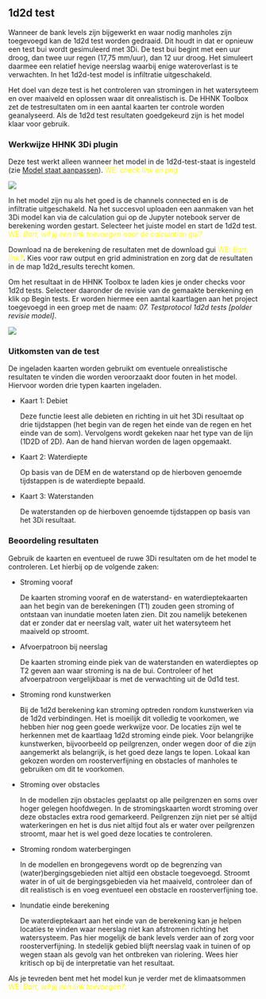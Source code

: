 ## **1d2d test**
Wanneer de bank levels zijn bijgewerkt en waar nodig manholes zijn toegevoegd kan de 1d2d test worden gedraaid. Dit houdt in dat er opnieuw een test bui wordt gesimuleerd met 3Di.  De test bui begint met een uur droog, dan twee uur regen (17,75 mm/uur), dan 12 uur droog. Het simuleert daarmee een relatief hevige neerslag waarbij enige wateroverlast is te verwachten. In het 1d2d-test model is infiltratie uitgeschakeld.

Het doel van deze test is het controleren van stromingen in het watersyteem en over maaiveld en oplossen waar dit onrealistisch is. De HHNK Toolbox zet de testresultaten om in een aantal kaarten ter controle worden geanalyseerd. 
Als de 1d2d test resultaten goedgekeurd zijn is het model klaar voor gebruik.


### **Werkwijze HHNK 3Di plugin**
Deze test werkt alleen wanneer het model in de 1d2d-test-staat is ingesteld (zie [Model staat aanpassen](#modelstaat-aanpassen)). <span style="color:yellow"> WE: *check link en png*</span> 

![](../images/documentation/1d2d_toets_bui.png)

In het model zijn nu als het goed is de channels connected en is de infiltratie uitgeschakeld. Na het succesvol uploaden een aanmaken van het 3Di model kan via de calculation gui op de Jupyter notebook server de berekening worden gestart. Selecteer het juiste model en start de 1d2d test. <span style="color:yellow"> WE: *Bart, wil jij een link toevoegen naar de calculation gui?*</span> 

Download na de berekening de resultaten met de download gui <span style="color:yellow"> WE: *Bart, link?*</span>. Kies voor raw output en grid administration en zorg dat de resultaten in de map 1d2d_results terecht komen. 
 
Om het resultaat in de HHNK Toolbox te laden kies je onder checks voor 1d2d tests. Selecteer daaronder de revisie van de gemaakte berekening en klik op Begin tests. Er worden hiermee een aantal kaartlagen aan het project toegevoegd in een groep met de naam: *07. Testprotocol 1d2d tests [polder revisie model]*. 

![](../images/1d2d-test-resultaat.PNG)

### **Uitkomsten van de test**
De ingeladen kaarten  worden gebruikt om eventuele onrealistische resultaten te vinden die worden veroorzaakt door fouten in het model. Hiervoor worden drie typen kaarten ingeladen. 

* Kaart 1: Debiet

  Deze functie leest alle debieten en richting in uit het 3Di resultaat op drie tijdstappen (het begin van de regen het einde van de regen en het einde van de som). Vervolgens wordt gekeken naar het type van de lijn (1D2D of 2D). Aan de hand hiervan worden de lagen opgemaakt.

* Kaart 2: Waterdiepte

  Op basis van de DEM en de waterstand op de hierboven genoemde tijdstappen is de waterdiepte bepaald.  
  
* Kaart 3: Waterstanden 

  De waterstanden op de hierboven genoemde tijdstappen op basis van het 3Di resultaat. 

### **Beoordeling resultaten**
Gebruik de kaarten en eventueel de ruwe 3Di resultaten om de het model te controleren. Let hierbij op de volgende zaken:

* Stroming vooraf

  De kaarten stroming vooraf en de waterstand- en waterdieptekaarten aan het begin van de berekeningen (T1) zouden geen stroming of ontstaan van inundatie moeten laten zien. Dit zou namelijk betekenen dat er zonder dat er neerslag valt, water uit het watersyteem het maaiveld op stroomt.

* Afvoerpatroon bij neerslag

  De kaarten stroming einde piek van de waterstanden en waterdieptes op T2 geven aan waar stroming is na de bui. Controleer of het afvoerpatroon vergelijkbaar is met de verwachting uit de 0d1d test. 
  

* Stroming rond kunstwerken

  Bij de 1d2d berekening kan stroming optreden rondom kunstwerken via de 1d2d verbindingen. Het is moeilijk dit volledig te voorkomen, we hebben hier nog geen goede werkwijze voor. De locaties zijn wel te herkennen met de kaartlaag 1d2d stroming einde piek. Voor belangrijke kunstwerken, bijvoorbeeld op peilgrenzen, onder wegen door of die zijn aangemerkt als belangrijk, is het goed deze langs te lopen. Lokaal kan gekozen worden om roosterverfijning en obstacles of manholes te gebruiken om dit te voorkomen.


* Stroming over obstacles

  In de modellen zijn obstacles geplaatst op alle peilgrenzen en soms over hoger gelegen hoofdwegen. In de stromingskaarten wordt stroming over deze obstacles extra rood gemarkeerd. Peilgrenzen zijn niet per sé altijd waterkeringen en het is dus niet altijd fout als er water over peilgrenzen stroomt, maar het is wel goed deze locaties te controleren. 
 
* Stroming rondom waterbergingen

  In de modellen en brongegevens wordt op de begrenzing van (water)bergingsgebieden niet altijd een obstacle toegevoegd. Stroomt water in of uit de bergingsgebieden via het maaiveld, controleer dan of dit realistisch is en voeg eventueel een obstacle en roosterverfijning toe.
 
* Inundatie einde berekening
  
  De waterdieptekaart aan het einde van de berekening kan je helpen locaties te vinden waar neerslag niet kan afstromen richting het watersysteem. Pas hier mogelijk de bank levels verder aan of zorg voor roosterverfijning. In stedelijk gebied blijft neerslag vaak in tuinen of op wegen staan als gevolg van het ontbreken van riolering. Wees hier kritisch op bij de interpretatie van het resultaat.

Als je tevreden bent met het model kun je verder met de klimaatsommen<span style="color:yellow"> WE: *Bart, wil jij een link toevoegen?*.  



